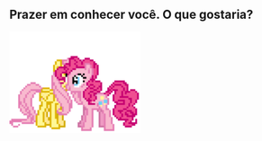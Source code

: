 ## Prazer em conhecer você. O que gostaria?

<div>
  <img height=  "180em" src=  "https://github.com/pedrocafern/pedrocafern/blob/main/flutters__you_so_fluffy_by_deathpwny_d556f58.gif"/>
 
</div>
